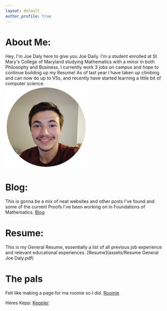 ```yaml
---
layout: default
author_profile: true
---
```

# About Me:
Hey, I'm Joe Daly here to give you Joe Daily. I'm a student enrolled at St Mary's College of Maryland studying Mathematics with a minor in both Philosophy and Business. I currently work 3 jobs on campus and hope to continue building up my Resume! As of last year I have taken up climbing and can now do up to V5s, and recently have started learning a little bit of computer science. <br/>
![Me](Pages/assets/Images/Pic.png)

# Blog: 
This is gonna be a mix of neat websites and other posts I've found and some of the current Proofs I've been working on in Foundations of Mathematics. [Blog](Pages/BlogPage.md)

# Resume: 
This is my General Resume, essentially a list of all previous job experience and relevant educational experiences. 
[Resume](assets/Resume General Joe Daly.pdf)

# The pals
Felt like making a page for ma roomie so I did. [Roomie](Pages/Roomie.md)<br/>

Heres Kepp: [Keppler](Pages/Keppler.md)

